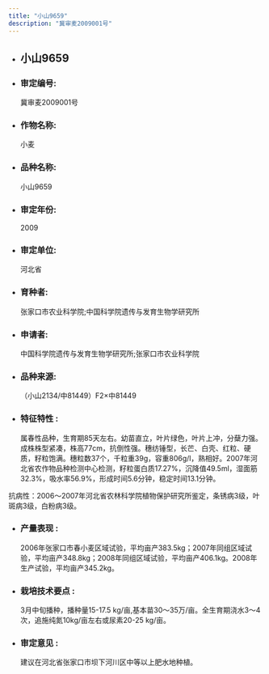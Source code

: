 ```yaml
---
title: "小山9659"
description: "冀审麦2009001号"
---
```

* ## 小山9659
* ###  审定编号:  
   冀审麦2009001号

*  ### 作物名称:  
   小麦

*   ###  品种名称: 
    小山9659

*   ### 审定年份: 
    2009

*   ### 审定单位:  
    河北省

*   ### 育种者:  
    张家口市农业科学院;中国科学院遗传与发育生物学研究所

*   ### 申请者:  
    中国科学院遗传与发育生物学研究所;张家口市农业科学院

*   ### 品种来源:  
    （小山2134/中81449）F2×中81449

*   ### 特征特性 : 
    属春性品种，生育期85天左右。幼苗直立，叶片绿色，叶片上冲，分蘖力强。成株株型紧凑，株高77cm，抗倒性强。穗纺锤型，长芒、白壳、红粒、硬质，籽粒饱满。穗粒数37个，千粒重39g，容重806g/l，熟相好。2007年河北省农作物品种检测中心检测，籽粒蛋白质17.27%，沉降值49.5ml，湿面筋32.3%，吸水率56.9%，形成时间5.6分钟，稳定时间13.1分钟。
抗病性：2006～2007年河北省农林科学院植物保护研究所鉴定，条锈病3级，叶斑病3级，白粉病3级。 




*   ### 产量表现 : 
    2006年张家口市春小麦区域试验，平均亩产383.5kg；2007年同组区域试验，平均亩产348.8kg；2008年同组区域试验，平均亩产406.1kg。2008年生产试验，平均亩产345.2kg。

*   ### 栽培技术要点 : 
    3月中旬播种，播种量15-17.5 kg/亩,基本苗30～35万/亩。全生育期浇水3～4次，追施纯氮10kg/亩左右或尿素20-25 kg/亩。

*   ### 审定意见 : 
    建议在河北省张家口市坝下河川区中等以上肥水地种植。

